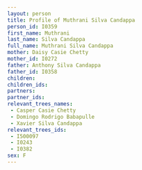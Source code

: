 ```yaml
---
layout: person
title: Profile of Muthrani Silva Candappa
person_id: I0359
first_name: Muthrani
last_name: Silva Candappa
full_name: Muthrani Silva Candappa
mother: Daisy Casie Chetty
mother_id: I0272
father: Anthony Silva Candappa
father_id: I0358
children:
children_ids:
partners:
partner_ids:
relevant_trees_names:
 - Casper Casie Chetty
 - Domingo Rodrigo Babapulle
 - Xavier Silva Candappa
relevant_trees_ids:
 - I500097
 - I0243
 - I0382
sex: F
---
```


